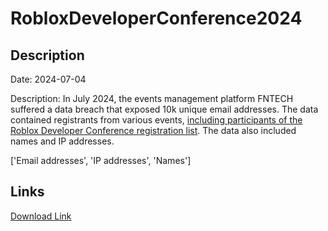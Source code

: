# RobloxDeveloperConference2024

## Description

Date: 2024-07-04

Description:
In July 2024, the events management platform FNTECH suffered a data breach that exposed 10k unique email addresses. The data contained registrants from various events, <a href="https://x.com/Roblox_RTC/status/1809300821701427220" target="_blank" rel="noopener">including participants of the Roblox Developer Conference registration list</a>. The data also included names and IP addresses.


['Email addresses', 'IP addresses', 'Names']

## Links

[Download Link](https://link-to.net/1229997/373.04169219604165/dynamic/?r=aHR0cHM6Ly93d3cubWVkaWFmaXJlLmNvbS92aWV3L09xTHFsSG5QaTdicHRLWi9mbnRlY2guY29tL2ZpbGU=)
